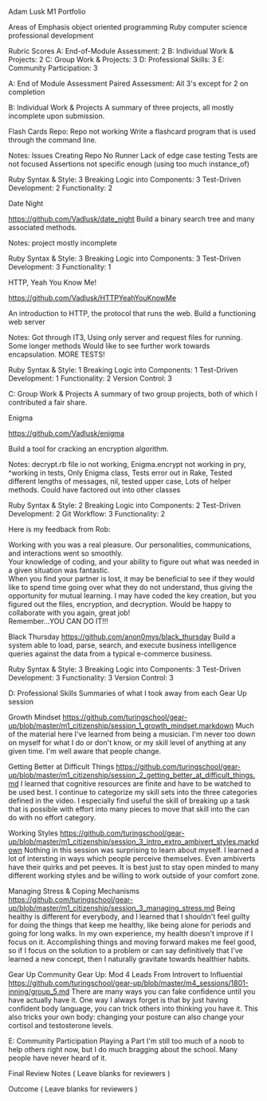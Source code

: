 Adam Lusk M1 Portfolio

Areas of Emphasis
object oriented programming
Ruby
computer science
professional development

Rubric Scores
A: End-of-Module Assessment: 2
B: Individual Work & Projects: 2
C: Group Work & Projects: 3
D: Professional Skills: 3
E: Community Participation: 3


A: End of Module Assessment
Paired Assessment: All 3's except for 2 on completion


B: Individual Work & Projects
A summary of three projects, all mostly incomplete upon submission.


Flash Cards
Repo: Repo not working
Write a flashcard program that is used through the command line.

Notes: 
Issues Creating Repo
No Runner
Lack of edge case testing
Tests are not focused
Assertions not specific enough (using too much instance_of)

Ruby Syntax & Style: 3
Breaking Logic into Components: 3
Test-Driven Development: 2
Functionality: 2


Date Night

https://github.com/Vadlusk/date_night
Build a binary search tree and many associated methods.

Notes: project mostly incomplete

Ruby Syntax & Style: 3
Breaking Logic into Components: 3
Test-Driven Development: 3
Functionality: 1

HTTP, Yeah You Know Me!

https://github.com/Vadlusk/HTTPYeahYouKnowMe

An introduction to HTTP, the protocol that runs the web. Build a functioning web server 

Notes: Got through IT3, Using only server and request files for running. Some longer methods
Would like to see further work towards encapsulation.
MORE TESTS!

Ruby Syntax & Style: 1
Breaking Logic into Components: 1
Test-Driven Development: 1
Functionality: 2
Version Control: 3


C: Group Work & Projects
A summary of two group projects, both of which I contributed a fair share.

Enigma

https://github.com/Vadlusk/enigma

Build a tool for cracking an encryption algorithm.

Notes: decrypt.rb file io not working, Enigma.encrypt not working in pry, ^working in tests, Only Enigma class, Tests error out in Rake, Tested different lengths of messages, nil, tested upper case, Lots of helper methods. Could have factored out into other classes

Ruby Syntax & Style: 2
Breaking Logic into Components: 2
Test-Driven Development: 2
Git Workflow: 3
Functionality: 2

Here is my feedback from Rob:

Working with you was a real pleasure.  Our personalities, communications, and interactions went so smoothly.  
Your knowledge of coding, and your ability to figure out what was needed in a given situation was fantastic.  
When you find your partner is lost, it may be beneficial to see if they would like to spend time going over what 
they do not understand, thus giving the opportunity for mutual learning.  I may have coded the key creation, but 
you figured out the files, encryption, and decryption.  Would be happy to collaborate with you again, great job!  
Remember…YOU CAN DO IT!!!

Black Thursday
https://github.com/anon0mys/black_thursday
Build a system able to load, parse, search, and execute business intelligence queries
against the data from a typical e-commerce business.

Ruby Syntax & Style: 3
Breaking Logic into Components: 3
Test-Driven Development: 3
Functionality: 3
Version Control: 3


D: Professional Skills
Summaries of what I took away from each Gear Up session

Growth Mindset
https://github.com/turingschool/gear-up/blob/master/m1_citizenship/session_1_growth_mindset.markdown
Much of the material here I've learned from being a musician. I'm never too down on myself for what I 
do or don't know, or my skill level of anything at any given time. I'm well aware that people change. 

Getting Better at Difficult Things
https://github.com/turingschool/gear-up/blob/master/m1_citizenship/session_2_getting_better_at_difficult_things.md
I learned that cognitive resources are finite and have to be watched to be used best. I continue to 
categorize my skill sets into the three categories defined in the video. I especially find useful the skill
of breaking up a task that is possible with effort into many pieces to move that skill into the can do with no 
effort category.

Working Styles
https://github.com/turingschool/gear-up/blob/master/m1_citizenship/session_3_intro_extro_ambivert_styles.markdown
Nothing in this session was surprising to learn about myself.  I learned a lot of intersting in ways which
people perceive themselves.  Even ambiverts have their quirks and pet peeves. It is best just to stay open
minded to many different working styles and be willing to work outside of your comfort zone.

Managing Stress & Coping Mechanisms
https://github.com/turingschool/gear-up/blob/master/m1_citizenship/session_3_managing_stress.md
Being healthy is different for everybody, and I learned that I shouldn't feel guilty for doing the 
things that keep me healthy, like being alone for periods and going for long walks. In my own 
experience, my health doesn't improve if I focus on it. Accomplishing things and moving forward makes me
feel good, so if I focus on the solution to a problem or can say definitively that I've learned a 
new concept, then I naturally gravitate towards healthier habits. 

Gear Up
Community Gear Up: Mod 4 Leads
From Introvert to Influential
https://github.com/turingschool/gear-up/blob/master/m4_sessions/1801-inning/group_5.md
There are many ways you can fake confidence until you have actually have it. One way I always forget 
is that by just having confident body language, you can trick others into thinking you have it. 
This also tricks your own body: changing your posture can also change your cortisol and testosterone levels. 

E: Community Participation
Playing a Part
I'm still too much of a noob to help others right now, but I do much bragging about the school. 
Many people have never heard of it. 

Final Review
Notes
( Leave blanks for reviewers )

Outcome
( Leave blanks for reviewers )
